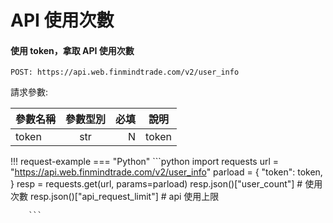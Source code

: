 # API 使用次數

#### 使用 token，拿取 API 使用次數

```
POST: https://api.web.finmindtrade.com/v2/user_info

```

請求參數:

參數名稱       | 參數型別  | 必填	| 說明
--------------|:-----:|-----:|------------------------
token         | str |  N | token


!!! request-example
    === "Python"
        ```python
        import requests
        url = "https://api.web.finmindtrade.com/v2/user_info"
        parload = {
            "token": token,
        }
        resp = requests.get(url, params=parload)
        resp.json()["user_count"]  # 使用次數
        resp.json()["api_request_limit"]  # api 使用上限

        ```
